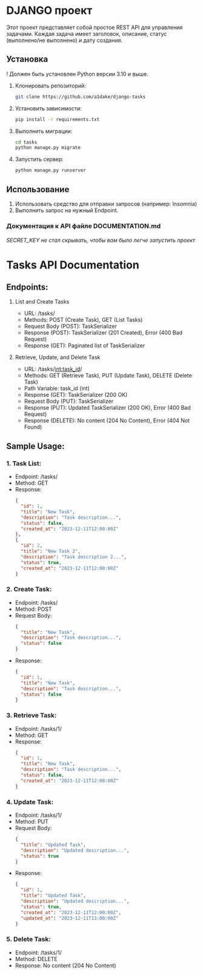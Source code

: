 # DJANGO проект

Этот проект представляет собой простое REST API для управления задачами. Каждая задача имеет заголовок, описание, статус (выполнено/не выполнено) и дату создания.

## Установка
! Должен быть установлен Python версии 3.10 и выше. 

1. Клонировать репозиторий:

   ```bash
   git clone https://github.com/a1dake/django-tasks

2. Установить зависимости:
    ```bash
    pip install -r requirements.txt
   
3. Выполнить миграции:
    ```bash
    cd tasks
    python manage.py migrate
4. Запустить сервер:
    ```bash
   python manage.py runserver

## Использование
   
1. Использовать средство для отправки запросов (например: Insomnia)
2. Выполнить запрос на нужный Endpoint.

### Документация к API  файле DOCUMENTATION.md

###### SECRET_KEY не стал скрывать, чтобы вам было легче запустить проект


# Tasks API Documentation

## Endpoints:
1. List and Create Tasks
   - URL: /tasks/
   - Methods: POST (Create Task), GET (List Tasks)
   - Request Body (POST): TaskSerializer
   - Response (POST): TaskSerializer (201 Created), Error (400 Bad Request)
   - Response (GET): Paginated list of TaskSerializer

2. Retrieve, Update, and Delete Task
   - URL: /tasks/<int:task_id>/
   - Methods: GET (Retrieve Task), PUT (Update Task), DELETE (Delete Task)
   - Path Variable: task_id (int)
   - Response (GET): TaskSerializer (200 OK)
   - Request Body (PUT): TaskSerializer
   - Response (PUT): Updated TaskSerializer (200 OK), Error (400 Bad Request)
   - Response (DELETE): No content (204 No Content), Error (404 Not Found)

## Sample Usage:
### 1. Task List:
   - Endpoint: /tasks/
   - Method: GET
   - Response:
     ```json
     {
       "id": 1,
       "title": "New Task",
       "description": "Task description...",
       "status": false,
       "created_at": "2023-12-11T12:00:00Z"
     },
     {
       "id": 2,
       "title": "New Task 2",
       "description": "Task description 2...",
       "status": true,
       "created_at": "2023-12-11T12:00:00Z"
     }
     ```
     
### 2. Create Task:
   - Endpoint: /tasks/
   - Method: POST
   - Request Body:
     ```json
     {
       "title": "New Task",
       "description": "Task description...",
       "status": false
     }
     ```
   - Response:
     ```json
     {
       "id": 1,
       "title": "New Task",
       "description": "Task description...",
       "status": false
     }
     ```

### 3. Retrieve Task:
   - Endpoint: /tasks/1/
   - Method: GET
   - Response:
     ```json
     {
       "id": 1,
       "title": "New Task",
       "description": "Task description...",
       "status": false,
       "created_at": "2023-12-11T12:00:00Z"
     }
     ```

### 4. Update Task:
   - Endpoint: /tasks/1/
   - Method: PUT
   - Request Body:
     ```json
     {
       "title": "Updated Task",
       "description": "Updated description...",
       "status": true
     }
     ```
   - Response:
     ```json
     {
       "id": 1,
       "title": "Updated Task",
       "description": "Updated description...",
       "status": true,
       "created_at": "2023-12-11T12:00:00Z",
       "updated_at": "2023-12-11T13:00:00Z"
     }
     ```

### 5. Delete Task:
   - Endpoint: /tasks/1/
   - Method: DELETE
   - Response: No content (204 No Content)
